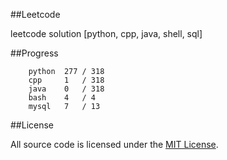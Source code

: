 ##Leetcode

leetcode solution [python, cpp, java, shell, sql]

##Progress

```	
    python  277 / 318
    cpp     1   / 318
    java    0   / 318
    bash    4   / 4
    mysql   7   / 13
```

##License

All source code is licensed under the [MIT License](https://raw.githubusercontent.com/luosch/leetcode/master/LICENSE).
